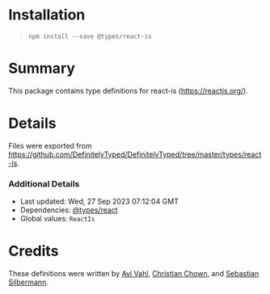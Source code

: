 # Installation
> `npm install --save @types/react-is`

# Summary
This package contains type definitions for react-is (https://reactjs.org/).

# Details
Files were exported from https://github.com/DefinitelyTyped/DefinitelyTyped/tree/master/types/react-is.

### Additional Details
 * Last updated: Wed, 27 Sep 2023 07:12:04 GMT
 * Dependencies: [@types/react](https://npmjs.com/package/@types/react)
 * Global values: `ReactIs`

# Credits
These definitions were written by [Avi Vahl](https://github.com/AviVahl), [Christian Chown](https://github.com/christianchown), and [Sebastian Silbermann](https://github.com/eps1lon).
